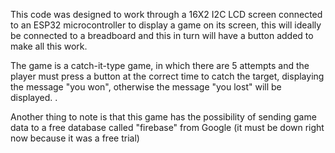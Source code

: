 This code was designed to work through a 16X2 I2C LCD screen connected to an ESP32 microcontroller to display a game on its screen, this will ideally be connected to a breadboard and this in turn will have a button added to make all this work.

The game is a catch-it-type game, in which there are 5 attempts and the player must press a button at the correct time to catch the target, displaying the message "you won", otherwise the message "you lost" will be displayed. .

Another thing to note is that this game has the possibility of sending game data to a free database called "firebase" from Google (it must be down right now because it was a free trial)
